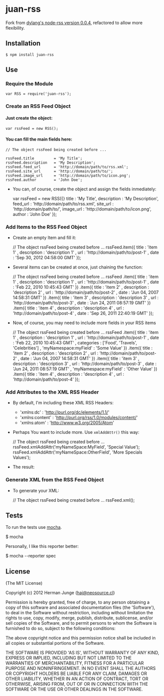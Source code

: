 juan-rss
========

Fork from [dylang's node-rss version 0.0.4](https://github.com/dylang/node-rss/commit/52011922b678891ef687dfa6a96f96588ed3075c), refactored to allow more flexibility.

## Installation

    $ npm install juan-rss

## Use

### Require the Module

    var RSS = require('juan-rss');

### Create an RSS Feed Object

#### Just create the object:

    var rssFeed = new RSS();


#### You can fill the main fields here:

    // The object rssFeed being created before ...

    rssFeed.title         = 'My Title';
    rssFeed.description   = 'My Description';
    rssFeed.feed_url      = 'http://domain/path/to/rss.xml';
    rssFeed.site_url      = 'http://domain/path/to/';
    rssFeed.image_url     = 'http://domain/path/to/icon.png';
    rssFeed.author        = 'John Doe';

* You can, of course, create the object and assign the fields inmediately:

  var rssFeed = new RSS({}
    title         : 'My Title',
    description   : 'My Description',
    feed_url      : 'http://domain/path/to/rss.xml',
    site_url      : 'http://domain/path/to/',
    image_url     : 'http://domain/path/to/icon.png',
    author        : 'John Doe'
  });

### Add Items to the RSS Feed Object

* Create an empty Item and fill it:

  // The object rssFeed being created before ...
  rssFeed.item({
      title           : 'item 1'
    , description     : 'description 1'
    , url             : 'http://domain/path/to/post-1'
    , date            : 'Sep 30, 2012 04:58:00 GMT'
  });

* Several items can be created at once, just chaining the function:

    // The object rssFeed being created before ...
        rssFeed
        .item({
            title           : 'item 1'
          , description     : 'description 1'
          , url             : 'http://domain/path/to/post-1'
          , date            : 'Feb 22, 2010 10:45:43 GMT'
        })
        .item({
            title           : 'item 2'
          , description     : 'description 2'
          , url             : 'http://domain/path/to/post-2'
          , date            : 'Jun 04, 2007 14:58:31 GMT'
        })
        .item({
            title           : 'item 3'
          , description     : 'description 3'
          , url             : 'http://domain/path/to/post-3'
          , date            : 'Jun 24, 2011 08:57:19 GMT'
        })
        .item({
            title           : 'item 4'
          , description     : 'description 4'
          , url             : 'http://domain/path/to/post-4'
          , date            : 'Sep 26, 2011 22:40:19 GMT'
        });

* Now, of course, you may need to include more fields in your RSS items

  // The object rssFeed being created before ...
      rssFeed
      .item({
          title                   : 'item 1'
        , description             : 'description 1'
        , url                     : 'http://domain/path/to/post-1'
        , date                    : 'Feb 22, 2010 10:45:43 GMT'
        , categories              : ['Food', 'Travels', 'Celebrities']
        , 'myNamespace:myField'   : 'Some Value'
      })
      .item({
          title                   : 'item 2'
        , description             : 'description 2'
        , url                     : 'http://domain/path/to/post-2'
        , date                    : 'Jun 04, 2007 14:58:31 GMT'
      })
      .item({
          title                   : 'item 3'
        , description             : 'description 3'
        , url                     : 'http://domain/path/to/post-3'
        , date                    : 'Jun 24, 2011 08:57:19 GMT'
        , 'myNamespace:myField'   : 'Other Value'
      })
      .item({
          title                   : 'item 4'
        , description             : 'description 4'
        , url                     : 'http://domain/path/to/post-4'
      });

### Add Attributes to the XML RSS Header

* By default, I'm including these XML RSS Headers:
  * 'xmlns:dc'      : 'http://purl.org/dc/elements/1.1/'
  * 'xmlns:content' : 'http://purl.org/rss/1.0/modules/content/'
  * 'xmlns:atom'    : 'http://www.w3.org/2005/Atom'

* Perhaps You want to include more. Use `xmlAddAttr()` this way:


  // The object rssFeed being created before ...
  rssFeed.xmlAddAttr('myNameSpace:MyField', 'Special Value');
  rssFeed.xmlAddAttr('myNameSpace:OtherField', 'More Specials Values');

* The result:

    <?xml version="1.0" encoding="UTF-8"?><rss xmlns:dc="http://purl.org/dc/elements/1.1/" xmlns:content="http://purl.org/rss/1.0/modules/content/" xmlns:atom="http://www.w3.org/2005/Atom" myNameSpace:MyField="Special Value" myNameSpace:OtherField="More Specials Values" version="2.0"><channel>

### Generate XML from the RSS Feed Object

* To generate your XML:

  // The object rssFeed being created before ...
  rssFeed.xml();

## Tests

To run the tests use [mocha](https://github.com/visionmedia/mocha).

  $ mocha

Personally, I like this reporter better:

  $ mocha --reporter spec

## License

(The MIT License)

Copyright (c) 2012 Herman Junge (<haj@neosource.cl>)

Permission is hereby granted, free of charge, to any person obtaining
a copy of this software and associated documentation files (the
'Software'), to deal in the Software without restriction, including
without limitation the rights to use, copy, modify, merge, publish,
distribute, sublicense, and/or sell copies of the Software, and to
permit persons to whom the Software is furnished to do so, subject to
the following conditions:

The above copyright notice and this permission notice shall be
included in all copies or substantial portions of the Software.

THE SOFTWARE IS PROVIDED 'AS IS', WITHOUT WARRANTY OF ANY KIND,
EXPRESS OR IMPLIED, INCLUDING BUT NOT LIMITED TO THE WARRANTIES OF
MERCHANTABILITY, FITNESS FOR A PARTICULAR PURPOSE AND NONINFRINGEMENT.
IN NO EVENT SHALL THE AUTHORS OR COPYRIGHT HOLDERS BE LIABLE FOR ANY
CLAIM, DAMAGES OR OTHER LIABILITY, WHETHER IN AN ACTION OF CONTRACT,
TORT OR OTHERWISE, ARISING FROM, OUT OF OR IN CONNECTION WITH THE
SOFTWARE OR THE USE OR OTHER DEALINGS IN THE SOFTWARE.

